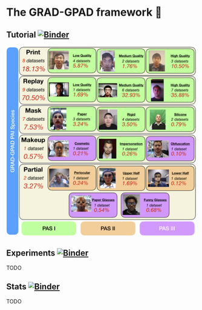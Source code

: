 # The GRAD-GPAD framework 🗿 

## Tutorial [![Binder](https://mybinder.org/badge_logo.svg)](https://mybinder.org/v2/gh/acostapazo/gradgpad-notebooks/HEAD?filepath=gradgpad_tutorial.ipynb)

![grad-gpad-pais](images/grad-gpad-pais.png)


## Experiments [![Binder](https://mybinder.org/badge_logo.svg)](https://mybinder.org/v2/gh/acostapazo/gradgpad-notebooks/HEAD?filepath=gradgpad_tutorial.ipynb)

TODO

## Stats [![Binder](https://mybinder.org/badge_logo.svg)](https://mybinder.org/v2/gh/acostapazo/gradgpad-notebooks/HEAD?filepath=gradgpad_tutorial.ipynb)

TODO

